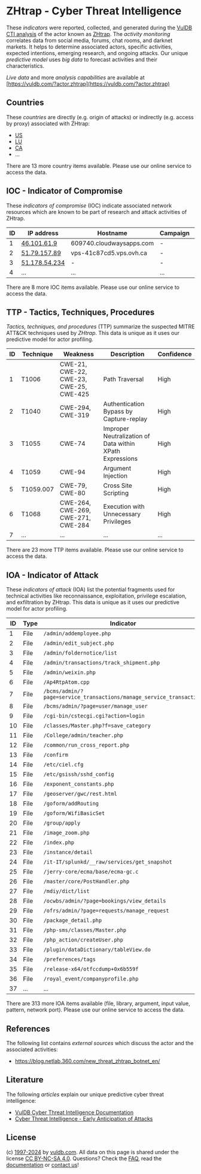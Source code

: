 # ZHtrap - Cyber Threat Intelligence

These _indicators_ were reported, collected, and generated during the [VulDB CTI analysis](https://vuldb.com/?kb.cti) of the actor known as [ZHtrap](https://vuldb.com/?actor.zhtrap). The _activity monitoring_ correlates data from social media, forums, chat rooms, and darknet markets. It helps to determine associated actors, specific activities, expected intentions, emerging research, and ongoing attacks. Our unique _predictive model_ uses _big data_ to forecast activities and their characteristics.

_Live data_ and more _analysis capabilities_ are available at [https://vuldb.com/?actor.zhtrap](https://vuldb.com/?actor.zhtrap)

## Countries

These _countries_ are directly (e.g. origin of attacks) or indirectly (e.g. access by proxy) associated with ZHtrap:

* [US](https://vuldb.com/?country.us)
* [LU](https://vuldb.com/?country.lu)
* [CA](https://vuldb.com/?country.ca)
* ...

There are 13 more country items available. Please use our online service to access the data.

## IOC - Indicator of Compromise

These _indicators of compromise_ (IOC) indicate associated network resources which are known to be part of research and attack activities of ZHtrap.

ID | IP address | Hostname | Campaign | Confidence
-- | ---------- | -------- | -------- | ----------
1 | [46.101.61.9](https://vuldb.com/?ip.46.101.61.9) | 609740.cloudwaysapps.com | - | High
2 | [51.79.157.89](https://vuldb.com/?ip.51.79.157.89) | vps-41c87cd5.vps.ovh.ca | - | High
3 | [51.178.54.234](https://vuldb.com/?ip.51.178.54.234) | - | - | High
4 | ... | ... | ... | ...

There are 8 more IOC items available. Please use our online service to access the data.

## TTP - Tactics, Techniques, Procedures

_Tactics, techniques, and procedures_ (TTP) summarize the suspected MITRE ATT&CK techniques used by _ZHtrap_. This data is unique as it uses our predictive model for actor profiling.

ID | Technique | Weakness | Description | Confidence
-- | --------- | -------- | ----------- | ----------
1 | T1006 | CWE-21, CWE-22, CWE-23, CWE-25, CWE-425 | Path Traversal | High
2 | T1040 | CWE-294, CWE-319 | Authentication Bypass by Capture-replay | High
3 | T1055 | CWE-74 | Improper Neutralization of Data within XPath Expressions | High
4 | T1059 | CWE-94 | Argument Injection | High
5 | T1059.007 | CWE-79, CWE-80 | Cross Site Scripting | High
6 | T1068 | CWE-264, CWE-269, CWE-271, CWE-284 | Execution with Unnecessary Privileges | High
7 | ... | ... | ... | ...

There are 23 more TTP items available. Please use our online service to access the data.

## IOA - Indicator of Attack

These _indicators of attack_ (IOA) list the potential fragments used for technical activities like reconnaissance, exploitation, privilege escalation, and exfiltration by ZHtrap. This data is unique as it uses our predictive model for actor profiling.

ID | Type | Indicator | Confidence
-- | ---- | --------- | ----------
1 | File | `/admin/addemployee.php` | High
2 | File | `/admin/edit_subject.php` | High
3 | File | `/admin/foldernotice/list` | High
4 | File | `/admin/transactions/track_shipment.php` | High
5 | File | `/admin/weixin.php` | High
6 | File | `/Ap4RtpAtom.cpp` | High
7 | File | `/bcms/admin/?page=service_transactions/manage_service_transaction` | High
8 | File | `/bcms/admin/?page=user/manage_user` | High
9 | File | `/cgi-bin/cstecgi.cgi?action=login` | High
10 | File | `/classes/Master.php?f=save_category` | High
11 | File | `/College/admin/teacher.php` | High
12 | File | `/common/run_cross_report.php` | High
13 | File | `/confirm` | Medium
14 | File | `/etc/ciel.cfg` | High
15 | File | `/etc/gsissh/sshd_config` | High
16 | File | `/exponent_constants.php` | High
17 | File | `/geoserver/gwc/rest.html` | High
18 | File | `/goform/addRouting` | High
19 | File | `/goform/WifiBasicSet` | High
20 | File | `/group/apply` | Medium
21 | File | `/image_zoom.php` | High
22 | File | `/index.php` | Medium
23 | File | `/instance/detail` | High
24 | File | `/it-IT/splunkd/__raw/services/get_snapshot` | High
25 | File | `/jerry-core/ecma/base/ecma-gc.c` | High
26 | File | `/master/core/PostHandler.php` | High
27 | File | `/mdiy/dict/list` | High
28 | File | `/ocwbs/admin/?page=bookings/view_details` | High
29 | File | `/ofrs/admin/?page=requests/manage_request` | High
30 | File | `/package_detail.php` | High
31 | File | `/php-sms/classes/Master.php` | High
32 | File | `/php_action/createUser.php` | High
33 | File | `/plugin/dataDictionary/tableView.do` | High
34 | File | `/preferences/tags` | High
35 | File | `/release-x64/otfccdump+0x6b559f` | High
36 | File | `/royal_event/companyprofile.php` | High
37 | ... | ... | ...

There are 313 more IOA items available (file, library, argument, input value, pattern, network port). Please use our online service to access the data.

## References

The following list contains _external sources_ which discuss the actor and the associated activities:

* https://blog.netlab.360.com/new_threat_zhtrap_botnet_en/

## Literature

The following _articles_ explain our unique predictive cyber threat intelligence:

* [VulDB Cyber Threat Intelligence Documentation](https://vuldb.com/?kb.cti)
* [Cyber Threat Intelligence - Early Anticipation of Attacks](https://www.scip.ch/en/?labs.20201022)

## License

(c) [1997-2024](https://vuldb.com/?kb.changelog) by [vuldb.com](https://vuldb.com/?kb.about). All data on this page is shared under the license [CC BY-NC-SA 4.0](https://creativecommons.org/licenses/by-nc-sa/4.0/). Questions? Check the [FAQ](https://vuldb.com/?kb.faq), read the [documentation](https://vuldb.com/?kb) or [contact us](https://vuldb.com/?contact)!
